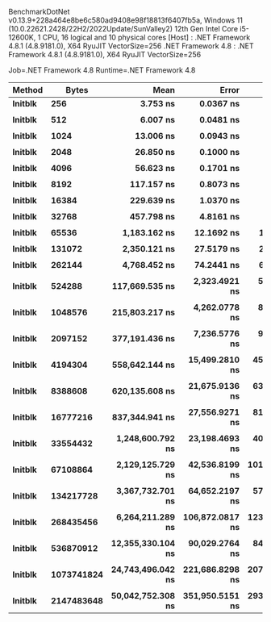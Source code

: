 
BenchmarkDotNet v0.13.9+228a464e8be6c580ad9408e98f18813f6407fb5a, Windows 11 (10.0.22621.2428/22H2/2022Update/SunValley2)
12th Gen Intel Core i5-12600K, 1 CPU, 16 logical and 10 physical cores
  [Host]             : .NET Framework 4.8.1 (4.8.9181.0), X64 RyuJIT VectorSize=256
  .NET Framework 4.8 : .NET Framework 4.8.1 (4.8.9181.0), X64 RyuJIT VectorSize=256

Job=.NET Framework 4.8  Runtime=.NET Framework 4.8  

 Method  | Bytes      | Mean              | Error           | StdDev          | Min               | Max               | Ratio |
-------- |----------- |------------------:|----------------:|----------------:|------------------:|------------------:|------:|
 **Initblk** | **256**        |          **3.753 ns** |       **0.0367 ns** |       **0.0343 ns** |          **3.686 ns** |          **3.808 ns** |  **1.00** |
         |            |                   |                 |                 |                   |                   |       |
 **Initblk** | **512**        |          **6.007 ns** |       **0.0481 ns** |       **0.0426 ns** |          **5.962 ns** |          **6.110 ns** |  **1.00** |
         |            |                   |                 |                 |                   |                   |       |
 **Initblk** | **1024**       |         **13.006 ns** |       **0.0943 ns** |       **0.0882 ns** |         **12.854 ns** |         **13.166 ns** |  **1.00** |
         |            |                   |                 |                 |                   |                   |       |
 **Initblk** | **2048**       |         **26.850 ns** |       **0.1000 ns** |       **0.0835 ns** |         **26.714 ns** |         **26.978 ns** |  **1.00** |
         |            |                   |                 |                 |                   |                   |       |
 **Initblk** | **4096**       |         **56.623 ns** |       **0.1701 ns** |       **0.1508 ns** |         **56.297 ns** |         **56.830 ns** |  **1.00** |
         |            |                   |                 |                 |                   |                   |       |
 **Initblk** | **8192**       |        **117.157 ns** |       **0.8073 ns** |       **0.7551 ns** |        **116.069 ns** |        **118.651 ns** |  **1.00** |
         |            |                   |                 |                 |                   |                   |       |
 **Initblk** | **16384**      |        **229.639 ns** |       **1.0370 ns** |       **0.9193 ns** |        **228.435 ns** |        **231.279 ns** |  **1.00** |
         |            |                   |                 |                 |                   |                   |       |
 **Initblk** | **32768**      |        **457.798 ns** |       **4.8161 ns** |       **4.5050 ns** |        **450.666 ns** |        **463.646 ns** |  **1.00** |
         |            |                   |                 |                 |                   |                   |       |
 **Initblk** | **65536**      |      **1,183.162 ns** |      **12.1692 ns** |      **10.7877 ns** |      **1,151.008 ns** |      **1,198.006 ns** |  **1.00** |
         |            |                   |                 |                 |                   |                   |       |
 **Initblk** | **131072**     |      **2,350.121 ns** |      **27.5179 ns** |      **25.7402 ns** |      **2,309.833 ns** |      **2,394.524 ns** |  **1.00** |
         |            |                   |                 |                 |                   |                   |       |
 **Initblk** | **262144**     |      **4,768.452 ns** |      **74.2441 ns** |      **69.4479 ns** |      **4,660.943 ns** |      **4,873.030 ns** |  **1.00** |
         |            |                   |                 |                 |                   |                   |       |
 **Initblk** | **524288**     |    **117,669.535 ns** |   **2,323.4921 ns** |   **5,291.7673 ns** |     **87,119.629 ns** |    **122,681.689 ns** |  **1.00** |
         |            |                   |                 |                 |                   |                   |       |
 **Initblk** | **1048576**    |    **215,803.217 ns** |   **4,262.0778 ns** |   **8,005.2152 ns** |    **180,816.797 ns** |    **227,242.212 ns** |  **1.00** |
         |            |                   |                 |                 |                   |                   |       |
 **Initblk** | **2097152**    |    **377,191.436 ns** |   **7,236.5776 ns** |   **9,660.6232 ns** |    **356,789.746 ns** |    **396,183.838 ns** |  **1.00** |
         |            |                   |                 |                 |                   |                   |       |
 **Initblk** | **4194304**    |    **558,642.144 ns** |  **15,499.2810 ns** |  **45,456.7082 ns** |    **460,781.152 ns** |    **672,058.398 ns** |  **1.00** |
         |            |                   |                 |                 |                   |                   |       |
 **Initblk** | **8388608**    |    **620,135.608 ns** |  **21,675.9136 ns** |  **63,229.6575 ns** |    **350,435.449 ns** |    **754,167.676 ns** |  **1.00** |
         |            |                   |                 |                 |                   |                   |       |
 **Initblk** | **16777216**   |    **837,344.941 ns** |  **27,556.9271 ns** |  **81,252.2212 ns** |    **649,050.684 ns** |    **993,899.805 ns** |  **1.00** |
         |            |                   |                 |                 |                   |                   |       |
 **Initblk** | **33554432**   |  **1,248,600.792 ns** |  **23,198.4693 ns** |  **40,016.2197 ns** |  **1,141,207.031 ns** |  **1,347,100.977 ns** |  **1.00** |
         |            |                   |                 |                 |                   |                   |       |
 **Initblk** | **67108864**   |  **2,129,125.729 ns** |  **42,536.8199 ns** | **101,093.2530 ns** |  **1,874,992.188 ns** |  **2,351,148.828 ns** |  **1.00** |
         |            |                   |                 |                 |                   |                   |       |
 **Initblk** | **134217728**  |  **3,367,732.701 ns** |  **64,652.2197 ns** |  **57,312.5087 ns** |  **3,257,011.719 ns** |  **3,483,530.859 ns** |  **1.00** |
         |            |                   |                 |                 |                   |                   |       |
 **Initblk** | **268435456**  |  **6,264,211.289 ns** | **106,872.0817 ns** | **123,074.0482 ns** |  **6,101,199.219 ns** |  **6,571,178.125 ns** |  **1.00** |
         |            |                   |                 |                 |                   |                   |       |
 **Initblk** | **536870912**  | **12,355,330.104 ns** |  **90,029.2764 ns** |  **84,213.4410 ns** | **12,218,168.750 ns** | **12,473,982.813 ns** |  **1.00** |
         |            |                   |                 |                 |                   |                   |       |
 **Initblk** | **1073741824** | **24,743,496.042 ns** | **221,686.8298 ns** | **207,365.9982 ns** | **24,292,543.750 ns** | **25,084,243.750 ns** |  **1.00** |
         |            |                   |                 |                 |                   |                   |       |
 **Initblk** | **2147483648** | **50,042,752.308 ns** | **351,950.5151 ns** | **293,894.6200 ns** | **49,366,850.000 ns** | **50,422,870.000 ns** |  **1.00** |
